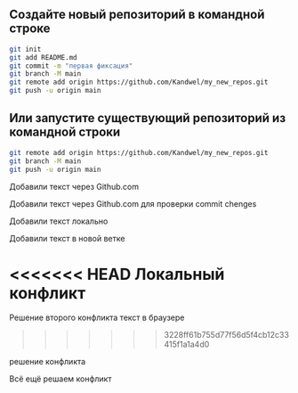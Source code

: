 ## Создайте новый репозиторий в командной строке
```sh
git init
git add README.md 
git commit -m "первая фиксация"
git branch -M main
git remote add origin https://github.com/Kandwel/my_new_repos.git
git push -u origin main
```

## Или запустите существующий репозиторий из командной строки
```sh
git remote add origin https://github.com/Kandwel/my_new_repos.git
git branch -M main
git push -u origin main
```

Добавили текст через Github.com

Добавили текст через Github.com для проверки commit chenges

Добавили текст локально 

Добавили текст в новой ветке

<<<<<<< HEAD
Локальный конфликт
=======
Решение второго конфликта текст в браузере
>>>>>>> 3228ff61b755d77f56d5f4cb12c33415f1a1a4d0

решение конфликта 

Всё ещё решаем конфликт
